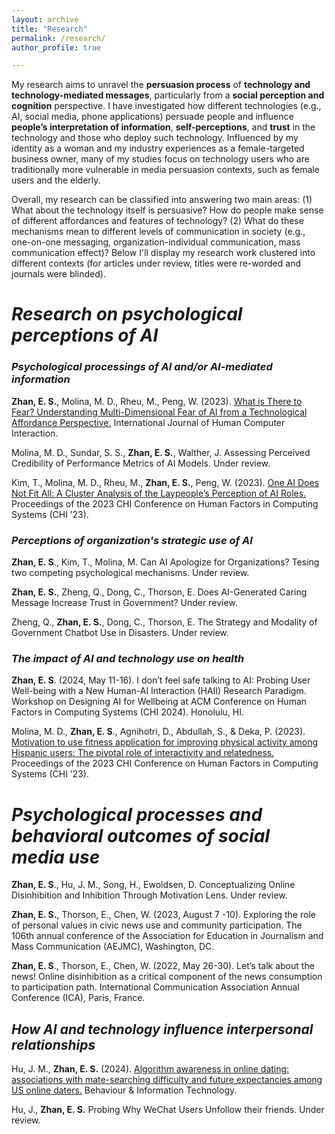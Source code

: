 ```yaml
---
layout: archive
title: "Research"
permalink: /research/
author_profile: true

---
```



My research aims to unravel the **persuasion process** of **technology and technology-mediated messages**, particularly from a **social perception and cognition** perspective. I have investigated how different technologies (e.g., AI, social media, phone applications) persuade people and influence **people’s interpretation of information**, **self-perceptions**, and **trust** in the technology and those who deploy such technology. Influenced by my identity as a woman and my industry experiences as a female-targeted business owner, many of my studies focus on technology users who are traditionally more vulnerable in media persuasion contexts, such as female users and the elderly. 

Overall, my research can be classified into answering two main areas: (1) What about the technology itself is persuasive? How do people make sense of different affordances and features of technology? (2) What do these mechanisms mean to different levels of communication in society (e.g., one-on-one messaging, organization-individual communication, mass communication effect)? Below I'll display my research work clustered into different contexts (for articles under review, titles were re-worded and journals were blinded).

# _Research on psychological perceptions of AI_
### _Psychological processings of AI and/or AI-mediated information_
**Zhan, E. S.**, Molina, M. D., Rheu, M., Peng, W. (2023). [What is There to Fear? Understanding Multi-Dimensional Fear of AI from a Technological Affordance Perspective.](https://www.tandfonline.com/doi/full/10.1080/10447318.2023.2261731) International Journal of Human Computer Interaction. 

Molina, M. D., Sundar, S. S., **Zhan, E. S.**, Walther, J. Assessing Perceived Credibility of Performance Metrics of AI Models. Under review.

Kim, T., Molina, M. D., Rheu, M., **Zhan, E. S.**, Peng, W. (2023). [One AI Does Not Fit All: A Cluster Analysis of the Laypeople’s Perception of AI Roles.](https://dl.acm.org/doi/abs/10.1145/3544548.3581340) Proceedings of the 2023 CHI Conference on Human Factors in Computing Systems (CHI ’23).


### _Perceptions of organization's strategic use of AI_
**Zhan, E. S**., Kim, T., Molina, M. Can AI Apologize for Organizations? Tesing two competing psychological mechanisms. Under review.

**Zhan, E. S.**, Zheng, Q., Dong, C., Thorson, E. Does AI-Generated Caring Message Increase Trust in Government? Under review.

Zheng, Q., **Zhan, E. S.**, Dong, C., Thorson, E. The Strategy and Modality of Government Chatbot Use in Disasters. Under review.

### _The impact of AI and technology use on health_
**Zhan, E. S**. (2024, May 11-16). I don’t feel safe talking to AI: Probing User Well-being with a New Human-AI Interaction (HAII) Research Paradigm. Workshop on Designing AI for Wellbeing at ACM Conference on Human Factors in Computing Systems (CHI 2024). Honolulu, HI.

Molina, M. D., **Zhan, E. S**., Agnihotri, D., Abdullah, S., & Deka, P. (2023). [Motivation to use fitness application for improving physical activity among Hispanic users: The pivotal role of interactivity and relatedness.](https://dl.acm.org/doi/10.1145/3544548.3581200) Proceedings of the 2023 CHI Conference on Human Factors in Computing Systems (CHI ’23).


# _Psychological processes and behavioral outcomes of social media use_
**Zhan, E. S**., Hu, J. M., Song, H., Ewoldsen, D. Conceptualizing Online Disinhibition and Inhibition Through Motivation Lens. Under review.

**Zhan, E. S.**, Thorson, E., Chen, W. (2023, August 7 -10). Exploring the role of personal values in civic news use and community participation. The 106th annual conference of the Association for Education in Journalism and Mass Communication (AEJMC), Washington, DC.

**Zhan, E. S**., Thorson, E., Chen, W. (2022, May 26-30). Let’s talk about the news! Online disinhibition as a critical component of the news consumption to participation path. International Communication Association Annual Conference (ICA), Paris, France.

## _How AI and technology influence interpersonal relationships_
Hu, J. M., **Zhan, E. S.** (2024). [Algorithm awareness in online dating: associations with mate-searching difficulty and future expectancies among US online daters.](https://www.tandfonline.com/doi/full/10.1080/0144929X.2023.2299297) Behaviour & Information Technology. 

Hu, J., **Zhan, E. S.** Probing Why WeChat Users Unfollow their friends. Under review.



